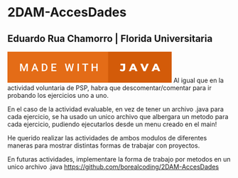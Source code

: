 # 2DAM-AccesDades
## Eduardo Rua Chamorro | Florida Universitaria
![made with java](https://github.com/borealcoding/2DAM-AccesDades/blob/master/made-with-java.svg?raw=true "Made with Java")
Al igual que en la actividad voluntaria de PSP, habra que descomentar/comentar
para ir probando los ejercicios uno a uno.

En el caso de la actividad evaluable, en vez de tener un archivo .java para cada ejercicio,
se ha usado un unico archivo que albergara un metodo para cada ejercicio, pudiendo ejecutarlos  desde un menu creado en el main!

He querido realizar las actividades de ambos modulos de diferentes maneras para mostrar
distintas formas de trabajar con proyectos.

En futuras actividades, implementare la forma de trabajo por metodos en un unico archivo .java
https://github.com/borealcoding/2DAM-AccesDades
